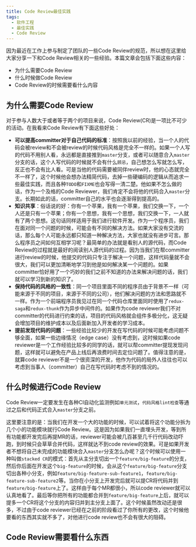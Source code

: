 ```yaml
---
title: Code Review最佳实践
tags:
  - 软件工程
  - 最佳实践
  - Code Review
---
```

因为最近在工作上参与制定了团队的一些Code Review的规范，所以想在这里给大家分享一下和Code Review相关的一些经验。本篇文章会包括下面这些内容：
* 为什么需要Code Review
* 什么时候做Code Review
* Code Review的时候需要看什么内容

## 为什么需要Code Review
对于参与人数大于或者等于两个的项目来说，Code Review(CR)是一项比不可少的活动。在我看来Code Review有下面这些好处：
* **可以提高committer对于自己代码的标准**：按照我以前的经验，当一个人的代码会被review和不会被review的时候代码风格是完全不一样的。如果一个人写的代码不用别人看，永远都是直接推到`master`分支，或者可以随意合入`master`分支的话，这个人写代码的时候就不会有什么`顾忌`，自己想怎么写就怎么写，反正也不会有比人看。可是当他的代码需要被同伴review时，他的心态就完全不一样了，这个时候他会想办法精简代码，去掉一些硬编码的逻辑从而追求一些最佳实践，而且各种`TODO`和`FIXME`也会写得一清二楚。他如果不怎么做的话，作为一个及格的Code Reviewer，我们肯定不会将他的代码合入`master`分支。长期如此的话，committer自己的水平也会逐渐得到提高的。
* **知识共享**：俗话说的好：你有一个苹果，我有一个苹果，我们交换一下，一个人还是只有一个苹果；你有一个思想，我有一个思想，我们交换一下，一人就有了两个思想。这句话同样适用于我们进行软件开发。作为一个程序员，我们在面对同一个问题的时候，可能会有不同的解决方法。如果大家没有交流的话，那么每个人可能永远都只知道一种解决方法，大家也就没有进步可言。那么程序员之间如何互相学习呢？最简单的办法就是看别人的源代码，而Code Review的过程就是最好的阅读别人源代码的过程。因为当我们在帮committer进行review的时候，他提交的代码只专注于解决一个问题，这样代码量就不会很大，我们可以更加清晰地学习到他是如何解决某一个问题的。如果committer恰好用了一个巧妙的我们之前不知道的办法来解决问题的话，我们就可以学习到新的知识了。
* **保持代码的风格的一致性**：同一个项目里面不同的程序员由于背景不一样（可能来源于不同的项目，来源于不同的公司），他们解决问题的方法和思路就不一样。作为一个前端程序员我见过在同一个代码仓库里面同时使用了`redux-saga`和`redux-thunk`作为异步中间件的。如果作为code reviewer我们不对committer的代码进行约束的话，项目的代码风格就会组件多极分化，这无疑会增加项目的维护成本以及后面新加入开发者的学习成本。
* **提前发现代码的问题**：一些经验比较少的开发在写代码的时候可能考虑问题不够全面，如果一些边缘情况（edge case）没有考虑到，这时候如果code reviewer是一个工作经验比较多的同学的话，就可以帮committer提现发现问题，这样就可以避免在产品上线后再浪费时间去定位问题了。值得注意的是，就算code reviewer不是一个很资深的开发，他作为代码的局外人往往也可以考虑到当事人（committer）自己在写代码时考虑不到的情况的。

## 什么时候进行Code Review
Code Review一定要发生在各种CI自动化监测例如`单元测试`，`代码风格lint检查`等通过之后和代码正式合入`master`分支之前。

这里要注意的是：当我们在开发一个大的功能的时候，可以试着将这个功能分拆为几个小的功能模块就行Code Review。这是因为如果我们一直埋头开发，等到所有功能都开发完后再提MR的话，reviewer可能会被几百甚至几千行代码改动吓跑，到时候只会草草合并代码，这样就达不到code review的效果。可是如果开发者不想将自己未完成的功能模块合入`master`分支怎么办呢？这个时候可以使用一种叫做`stacked CR`的模式：首先从主分支切出一个`feature/big-feature`的分支，然后你后面在开发这个`big-feature`的时候，会从这个`feature/big-feature`分支切出各种小分支，例如`feature/big-feature-sub-feature1`，`feature/big-feature-sub-feature2`等。当你在小分支上开发完后就可以提CR将代码并到`feature/big-feature`上了。这样由于每个MR都很小，所以code reviewer就可以认真地看了。最后等你把所有的功能都合并到`feature/big-feature`上后，就可以提多一个CR将这个分支的内容归并到主分支上面了。这个时候虽然改动还是很多，不过由于code reviewer已经在之前的阶段看过了你所有的更改，这个时候他要看的东西其实就不多了，对他进行code review也不会有很大的阻碍。

## Code Review需要看什么东西

